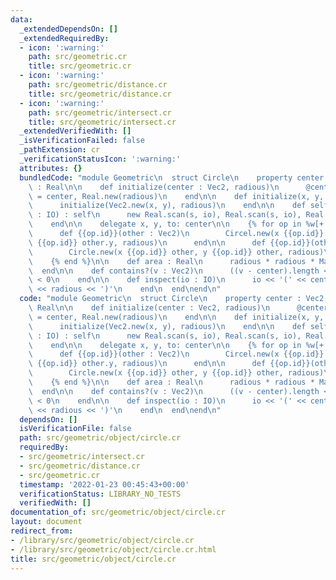 ```yaml
---
data:
  _extendedDependsOn: []
  _extendedRequiredBy:
  - icon: ':warning:'
    path: src/geometric.cr
    title: src/geometric.cr
  - icon: ':warning:'
    path: src/geometric/distance.cr
    title: src/geometric/distance.cr
  - icon: ':warning:'
    path: src/geometric/intersect.cr
    title: src/geometric/intersect.cr
  _extendedVerifiedWith: []
  _isVerificationFailed: false
  _pathExtension: cr
  _verificationStatusIcon: ':warning:'
  attributes: {}
  bundledCode: "module Geometric\n  struct Circle\n    property center : Vec2, radious\
    \ : Real\n\n    def initialize(center : Vec2, radious)\n      @center, @radious\
    \ = center, Real.new(radious)\n    end\n\n    def initialize(x, y, radious)\n\
    \      initialize(Vec2.new(x, y), radious)\n    end\n\n    def self.scan(s, io\
    \ : IO) : self\n      new Real.scan(s, io), Real.scan(s, io), Real.scan(s, io)\n\
    \    end\n\n    delegate x, y, to: center\n\n    {% for op in %w[+ - * /] %}\n\
    \      def {{op.id}}(other : Vec2)\n        Circel.new(x {{op.id}} other.x, y\
    \ {{op.id}} other.y, radious)\n      end\n\n      def {{op.id}}(other : Real)\n\
    \        Circle.new(x {{op.id}} other, y {{op.id}} other, radious)\n      end\n\
    \    {% end %}\n\n    def area : Real\n      radious * radious * Math::PI\n  \
    \  end\n\n    def contains?(v : Vec2)\n      ((v - center).length <=> radious)\
    \ < 0\n    end\n\n    def inspect(io : IO)\n      io << '(' << center << \", \"\
    \ << radious << ')'\n    end\n  end\nend\n"
  code: "module Geometric\n  struct Circle\n    property center : Vec2, radious :\
    \ Real\n\n    def initialize(center : Vec2, radious)\n      @center, @radious\
    \ = center, Real.new(radious)\n    end\n\n    def initialize(x, y, radious)\n\
    \      initialize(Vec2.new(x, y), radious)\n    end\n\n    def self.scan(s, io\
    \ : IO) : self\n      new Real.scan(s, io), Real.scan(s, io), Real.scan(s, io)\n\
    \    end\n\n    delegate x, y, to: center\n\n    {% for op in %w[+ - * /] %}\n\
    \      def {{op.id}}(other : Vec2)\n        Circel.new(x {{op.id}} other.x, y\
    \ {{op.id}} other.y, radious)\n      end\n\n      def {{op.id}}(other : Real)\n\
    \        Circle.new(x {{op.id}} other, y {{op.id}} other, radious)\n      end\n\
    \    {% end %}\n\n    def area : Real\n      radious * radious * Math::PI\n  \
    \  end\n\n    def contains?(v : Vec2)\n      ((v - center).length <=> radious)\
    \ < 0\n    end\n\n    def inspect(io : IO)\n      io << '(' << center << \", \"\
    \ << radious << ')'\n    end\n  end\nend\n"
  dependsOn: []
  isVerificationFile: false
  path: src/geometric/object/circle.cr
  requiredBy:
  - src/geometric/intersect.cr
  - src/geometric/distance.cr
  - src/geometric.cr
  timestamp: '2022-01-23 00:45:43+00:00'
  verificationStatus: LIBRARY_NO_TESTS
  verifiedWith: []
documentation_of: src/geometric/object/circle.cr
layout: document
redirect_from:
- /library/src/geometric/object/circle.cr
- /library/src/geometric/object/circle.cr.html
title: src/geometric/object/circle.cr
---
```

